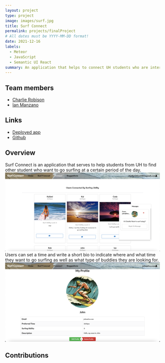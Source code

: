 ```yaml
---
layout: project
type: project
image: images/surf.jpg
title: Surf Connect
permalink: projects/finalProject
# All dates must be YYYY-MM-DD format!
date: 2021-12-16
labels:
  - Meteor
  - JavaScript
  - Semantic UI React
summary: An application that helps to connect UH students who are interested in surfing.
---
```

                           

## Team members
- [Charlie Robison](https://charlie-robison.github.io/)
- [Ian Manzano](https://ianbm.github.io/) 

## Links
- [Deployed app](https://surf-connect.xyz)
- [Github](https://github.com/surf-connect)

## Overview
Surf Connect is an application that serves to help students from UH to find other student who want to go surfing at a certain period of the day.
<img class="right float" src="../images/final-connect-page-pic.png">
Users can set a time and write a short bio to indicate where and what time they want to go surfing as well as what type of buddies they are looking for.
<img class="right float" src="../images/final-viewUser-page-pic.png">

## Contributions




